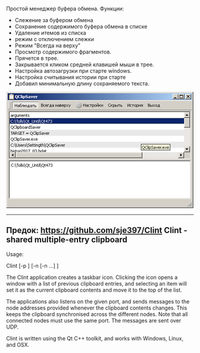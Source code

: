 Простой менеджер буфера обмена.
Функции:
- Слежение за буфером обмена
- Сохранение содержимого буфера обмена в списке
- Удаление итемов из списка
- режим с отключением слежки
- Режим "Всегда на верху"
- Просмотр содержимого фрагментов.
- Прячется в трее.
- Закрывается кликом средней клавишей мыши в трее.
- Настройка автозагрузки при старте windows.
- Настройка считывания истории при старте
- Добавил минимальную длину сохраняемого текста.

![screenshot](https://github.com/trdm/Clint/blob/master/resources/scrinshot.png)


---------------------------------------
Предок: https://github.com/sje397/Clint
Clint - shared multiple-entry clipboard
---------------------------------------
Usage:

  Clint [-p <portnum>] [-n <node address1> [-n <node address2> ...] ]

The Clint application creates a taskbar icon. Clicking the icon opens a window with a list of previous clipboard
entries, and selecting an item will set it as the current clipboard contents and move it to the top of the list.

The applications also listens on the given port, and sends messages to the node addresses provided whenever the
clipboard contents changes. This keeps the clipboard synchronised across the different nodes. Note that all
connected nodes must use the same port. The messages are sent over UDP.

Clint is written using the Qt C++ toolkit, and works with Windows, Linux, and OSX.

